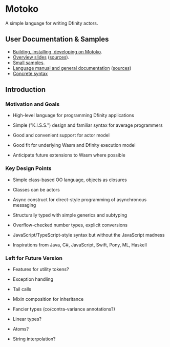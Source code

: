 # Motoko 

A simple language for writing Dfinity actors.

## User Documentation & Samples

* [Building, installing, developing on Motoko](Building.md).
* [Overview slides](https://hydra.dfinity.systems/job/dfinity-ci-build/motoko/docs/latest/download/1/overview-slides.html) ([sources](doc/overview-slides.md)).
* [Small samples](samples).
* [Language manual and general documentation](https://hydra.dfinity.systems/job/dfinity-ci-build/motoko/docs/latest/download/1/docs/language-guide/motoko.html) ([sources](doc/modules/language-guide/pages/language-manual.adoc))
* [Concrete syntax](doc/modules/language-guide/pages/grammar.txt)

## Introduction

### Motivation and Goals

* High-level language for programming Dfinity applications

* Simple ("K.I.S.S.") design and familiar syntax for average programmers

* Good and convenient support for actor model

* Good fit for underlying Wasm and Dfinity execution model

* Anticipate future extensions to Wasm where possible


### Key Design Points

* Simple class-based OO language, objects as closures

* Classes can be actors

* Async construct for direct-style programming of asynchronous messaging

* Structurally typed with simple generics and subtyping

* Overflow-checked number types, explicit conversions

* JavaScript/TypeScript-style syntax but without the JavaScript madness

* Inspirations from Java, C#, JavaScript, Swift, Pony, ML, Haskell


### Left for Future Version

* Features for utility tokens?

* Exception handling

* Tail calls

* Mixin composition for inheritance

* Fancier types (co/contra-variance annotations?)

* Linear types?

* Atoms?

* String interpolation?
